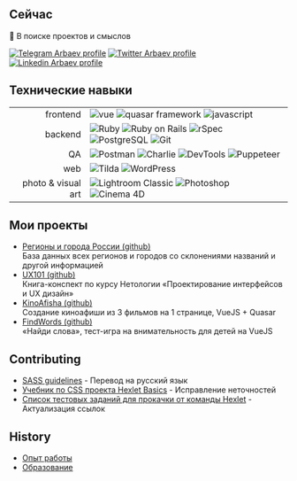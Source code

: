 ## Сейчас

:dart: В поиске проектов и смыслов

[![Telegram Arbaev profile](https://img.shields.io/badge/telegram-0088cc?style=for-the-badge&logo=telegram)](https://t.me/arbaev)
[![Twitter Arbaev profile](https://img.shields.io/badge/twitter-5dbaec?style=for-the-badge&logo=twitter)](https://twitter.com/timbrk)
[![Linkedin Arbaev profile](https://img.shields.io/badge/linkedin-0a66c2?style=for-the-badge&logo=linkedin)](https://www.linkedin.com/in/arbaev/)

## Технические навыки

<table>
  <tr>
    <td style="text-align: right;">
      frontend
    </td>
    <td>
      <img src="https://img.shields.io/badge/vue-333?style=flat-square&logo=vuedotjs" alt="vue" style="vertical-align: text-bottom;">
      <img src="https://img.shields.io/badge/quasar-333?style=flat-square&logo=quasar&logoColor=1976D2" alt="quasar framework" style="vertical-align: text-bottom;">
      <img src="https://img.shields.io/badge/javascript-333?style=flat-square&logo=javascript" alt="javascript" style="vertical-align: text-bottom;">
    </td>
  </tr>

  <tr>
    <td style="text-align: right;">
      backend
    </td>
    <td>
      <img src="https://img.shields.io/badge/ruby-333?style=flat-square&logo=ruby&logoColor=CC342D" alt="Ruby" style="vertical-align: text-bottom;">
      <img src="https://img.shields.io/badge/rails-333?style=flat-square&logo=rubyonrails&logoColor=CC0000" alt="Ruby on Rails" style="vertical-align: text-bottom;">
      <img src="https://img.shields.io/badge/rspec-333?style=flat-square&logo=RuboCop" alt="rSpec" style="vertical-align: text-bottom;">
      <img src="https://img.shields.io/badge/postgreSQL-333?style=flat-square&logo=PostgreSQL" alt="PostgreSQL" style="vertical-align: text-bottom;">
      <img src="https://img.shields.io/badge/git-333?style=flat-square&logo=git" alt="Git" style="vertical-align: text-bottom;">
    </td>
  </tr>

  <tr>
    <td style="text-align: right;">
      QA
    </td>
    <td>
      <img src="https://img.shields.io/badge/postman-333?style=flat-square&logo=postman&logoColor=FF6C37" alt="Postman" style="vertical-align: text-bottom;">
      <img src="https://img.shields.io/badge/charlie-333?style=flat-square&logo=charlie" alt="Charlie" style="vertical-align: text-bottom;">
      <img src="https://img.shields.io/badge/devtools-333?style=flat-square&logo=devtools" alt="DevTools" style="vertical-align: text-bottom;">
      <img src="https://img.shields.io/badge/puppeteer-333?style=flat-square&logo=puppeteer" alt="Puppeteer" style="vertical-align: text-bottom;">
    </td>
  </tr>

  <tr>
    <td style="text-align: right;">
      web
    </td>
    <td>
      <img src="https://img.shields.io/badge/tilda-333?style=flat-square&logo=conventionalcommits" alt="Tilda" style="vertical-align: text-bottom;">
      <img src="https://img.shields.io/badge/wordpress-333?style=flat-square&logo=wordpress" alt="WordPress" style="vertical-align: text-bottom;">
    </td>
  </tr>

  <tr>
    <td style="text-align: right;">
      photo & visual art
    </td>
    <td>
      <img src="https://img.shields.io/badge/lightroom-333?style=flat-square&logo=adobelightroomclassic" alt="Lightroom Classic" style="vertical-align: text-bottom;">
      <img src="https://img.shields.io/badge/photoshop-333?style=flat-square&logo=adobephotoshop" alt="Photoshop" style="vertical-align: text-bottom;">
      <img src="https://img.shields.io/badge/cinema4D-333?style=flat-square&logo=cinema4d" alt="Cinema 4D" style="vertical-align: text-bottom;">
    </td>
  </tr>

</table>

## Мои проекты

- [Регионы и города России (github)](https://github.com/arbaev/russia-cities)<br>
  База данных всех регионов и городов со склонениями названий и другой информацией
- [UX101 (github)](https://github.com/arbaev/ux101)<br>
  Книга-конспект по курсу Нетологии «Проектирование интерфейсов и UX дизайн»
- [KinoAfisha (github)](https://github.com/arbaev/kinoafisha)<br>
  Создание киноафиши из 3 фильмов на 1 странице, VueJS + Quasar
- [FindWords (github)](https://github.com/arbaev/findwords)<br>
  «Найди слова», тест-игра на внимательность для детей на VueJS

## Contributing

- [SASS guidelines](https://github.com/KittyGiraudel/sass-guidelines/pull/441) - Перевод на русский язык
- [Учебник по CSS проекта Hexlet Basics](https://github.com/hexlet-basics/exercises-css/commits?author=arbaev) - Исправление неточностей
- [Список тестовых заданий для прокачки от команды Hexlet](https://github.com/Hexlet/ru-test-assignments/commits?author=arbaev) - Актуализация ссылок

## History

- [Опыт работы](/experience/experience.md)
- [Образование](/education/education.md)
